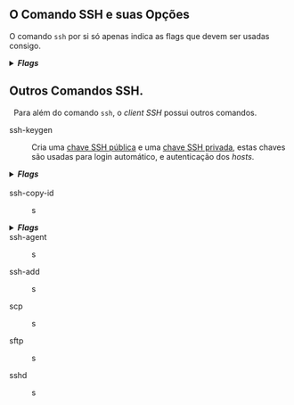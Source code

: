 ## O Comando SSH e suas Opções
O comando `ssh` por si só apenas indica as flags que devem ser usadas consigo.
<details><summary><b><i>Flags</i></b></summary>

>- `-1`: Usa apenas a versão 1 do protocolo SSH.
>
>- `-2`: Usa apenas a versão 2 do protocolo SSH.
>
>- `-4`: Usa apenas o endereço IPv4.
>
>- `-6`: Usa apenas o endereço IPv6.
>
>- `-A`: Habilita o encaminhamento do agente de autenticação.
>
>- `-a`: Desabilita o encaminhamento do agente de autenticação.
>
>- `-C`: Usa compressão de dados.
>
>- `-c cipher_spec`: Seleciona a especificação *cipher* para encriptar a seção.
>
>- `-D [bind_address:]*port*`: Porta de encaminhamento de nível de aplicação dinâmico. Esse comando aloca um *socket* para ser usada pela porta local. Quando a conexão e feita por essa porta, ela e encaminhada por um canal seguro, e o protocolo de aplicação e usado para determinar onde uma maquina remota tem de se conectar.
>
>- `-E log_file`: Acrescenta *debug logs* a *log_file* ao invés do *standard error*.
>
>- `-F configfile`: Especifica um arquivo de configuração por usuário. O arquivo padrão e `~/.ssh/config`.
>
>- `-g`: Permite que hosts remotos se conectem as portas de encaminhamento locais.
>
>- `-i identity_file`: Arquivo por onde a *identity key*(chave privada) para autenticação de chave publica será lida.
>
>- `-J [user*@]host[:port]`: Conecta ao host fazendo primeiro uma conexão SSH a *pjump host[(/iam/jump-host)* e então estabelecendo um *[TCP Forwarding](https://www.ssh.com/ssh/tunneling/example)* para o destino final
>
>- `-l login_name`: Especifica o usuário para fazer *log in* na maquina remota.
>
>- `-p port`: Porta para conectar no *host* remoto.
>
>- `-q`: *Quiet Mode*.
>
>- `-V`: Mostra a versão atual do SSH.
>
>- `-v`: Verbaliza as ações.
>
>- `-X`: Habilita o encaminhamento X11 (*X11 Forwarding*).
>
>- `-L address`: Configura um encaminhamento local.
>
>- `-R address`: Configura um encaminhamento remoto.

</details>

## Outros Comandos SSH.
&nbsp; Para além do comando `ssh`, o *client SSH* possui outros comandos.

<dl>
<dt>ssh-keygen</dt>
<dd>

Cria uma [chave SSH pública]() e uma [chave SSH privada](), estas chaves são usadas para login automático, e autenticação dos *hosts*.

</dd>
<details><summary><b><i>Flags</i></b></summary>

>
>
>
>

</details>
<br>
<dt>ssh-copy-id</dt>
<dd>

s

</dd>
<details><summary><b><i>Flags</i></b></summary>
</details>
<dt>ssh-agent</dt>
<dd>

s

</dd>
<dt>ssh-add</dt>
<dd>

s

</dd>

<dt>scp</dt>
<dd>

s

</dd>
<dt>sftp</dt>
<dd>

s

</dd>
<dt>sshd</dt>
<dd>

s

</dd>
</dl>

